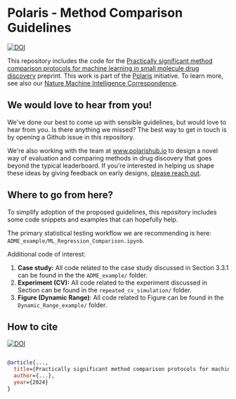# Polaris - Method Comparison Guidelines
[![DOI](https://img.shields.io/badge/DOI-10.xxxx%2Fxxxxx--xxx--xxxxx--x-blue)]()

This repository includes the code for the [Practically significant method comparison protocols for machine learning in small molecule drug discovery]() preprint. This work is part of the [Polaris](https://polarishub.io/guidelines/small-molecules) initiative. To learn more, see also our [Nature Machine Intelligence Correspondence](https://doi.org/10.1038/s42256-024-00911-w).

## We would love to hear from you!
We've done our best to come up with sensible guidelines, but would love to hear from you. Is there anything we missed? The best way to get in touch is by opening a Github issue in this repository.

We're also working with the team at www.polarishub.io to design a novel way of evaluation and comparing methods in drug discovery that goes beyond the typical leaderboard. If you're interested in helping us shape these ideas by giving feedback on early designs, [please reach out]().

## Where to go from here?
To simplify adoption of the proposed guidelines, this repository includes some code snippets and examples that can hopefully help.

The primary statistical testing workflow we are recommending is here: `ADME_example/ML_Regression_Comparison.ipynb`.

Additional code of interest:

1. **Case study:** All code related to the case study discussed in Section 3.3.1 can be found in the the `ADME_example/` folder.
2. **Experiment (CV):** All code related to the experiment discussed in Section can be found in the `repeated_cv_simulation/` folder.
3. **Figure (Dynamic Range)**: All code related to Figure can be found in the `Dynamic_Range_example/` folder.

## How to cite
[![DOI](https://img.shields.io/badge/DOI-10.xxxx%2Fxxxxx--xxx--xxxxx--x-blue)]()

```

```

```bib
@article{...,
  title={Practically significant method comparison protocols for machine learning in small molecule drug discovery},
  author={...},
  year={2024}
}
```
